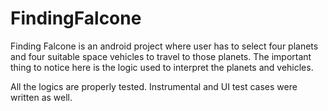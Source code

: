 # FindingFalcone
Finding Falcone is an android project where user has to select four planets and four suitable space vehicles to travel to those planets. The important thing to notice here is the logic used to interpret the planets and vehicles. 

All the logics are properly tested. Instrumental and UI test cases were written as well.
